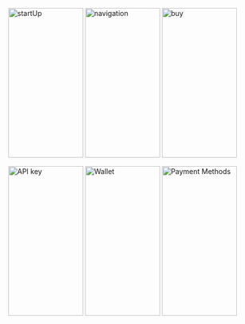 <p align="left">
  <img src="https://raw.githubusercontent.com/percy-g2/StackSats/master/screenshots/1.png?token=AA6TPYHLMBCNTDKDS5Y54VK7HQJLQ" width="150" height="300" title="startUp">
  <img src="https://raw.githubusercontent.com/percy-g2/StackSats/master/screenshots/2.png?token=AA6TPYHLMBCNTDKDS5Y54VK7HQJLQ" width="150" height="300" title="navigation">
  <img src="https://raw.githubusercontent.com/percy-g2/StackSats/master/screenshots/3.png?token=AA6TPYHLMBCNTDKDS5Y54VK7HQJLQ" width="150" height="300" title="buy">
</p>

<p align="left">
  <img src="https://raw.githubusercontent.com/percy-g2/StackSats/master/screenshots/4.png?token=AA6TPYHLMBCNTDKDS5Y54VK7HQJLQ" width="150" height="300" title="API key">
  <img src="https://raw.githubusercontent.com/percy-g2/StackSats/master/screenshots/5.png?token=AA6TPYHLMBCNTDKDS5Y54VK7HQJLQ" width="150" height="300" title="Wallet">
  <img src="https://raw.githubusercontent.com/percy-g2/StackSats/master/screenshots/6.png?token=AA6TPYHLMBCNTDKDS5Y54VK7HQJLQ" width="150" height="300" title="Payment Methods">
</p>
